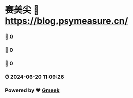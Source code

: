 #   赛美尖 :link: https://blog.psymeasure.cn/ 
### :page_facing_up: [0](https://blog.psymeasure.cn//tag.html) 
### :speech_balloon: 0 
### :hibiscus: 0 
### :alarm_clock: 2024-06-20 11:09:26 
### Powered by :heart: [Gmeek](https://github.com/Meekdai/Gmeek)
